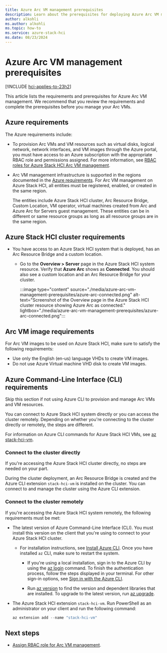 ```yaml
---
title: Azure Arc VM management prerequisites
description: Learn about the prerequisites for deploying Azure Arc VM management.
author: alkohli
ms.author: alkohli
ms.topic: how-to
ms.service: azure-stack-hci
ms.date: 08/23/2024
---
```


# Azure Arc VM management prerequisites

[!INCLUDE [hci-applies-to-23h2](../../hci/includes/hci-applies-to-23h2.md)]

This article lists the requirements and prerequisites for Azure Arc VM management. We recommend that you review the requirements and complete the prerequisites before you manage your Arc VMs. 

## Azure requirements

The Azure requirements include:

- To provision Arc VMs and VM resources such as virtual disks, logical network, network interfaces, and VM images through the Azure portal, you must have access to an Azure subscription with the appropriate RBAC role and permissions assigned. For more information, see [RBAC roles for Azure Stack HCI Arc VM management](./assign-vm-rbac-roles.md#about-builtin-rbac-roles).

- Arc VM management infrastructure is supported in the regions documented in the [Azure requirements](../concepts//system-requirements-23h2.md#azure-requirements). For Arc VM management on Azure Stack HCI, all entities must be registered, enabled, or created in the same region.

  The entities include Azure Stack HCI cluster, Arc Resource Bridge, Custom Location, VM operator, virtual machines created from Arc and Azure Arc for Servers guest management. These entities can be in different or same resource groups as long as all resource groups are in the same region.


## Azure Stack HCI cluster requirements

- You have access to an Azure Stack HCI system that is deployed, has an Arc Resource Bridge and a custom location.

  - Go to the **Overview > Server** page in the Azure Stack HCI system resource. Verify that **Azure Arc** shows as **Connected**. You should also see a custom location and an Arc Resource Bridge for your cluster.
    
       :::image type="content" source="./media/azure-arc-vm-management-prerequisites/azure-arc-connected.png" alt-text="Screenshot of the Overview page in the Azure Stack HCI cluster resource showing Azure Arc as connected." lightbox="./media/azure-arc-vm-management-prerequisites/azure-arc-connected.png":::

## Arc VM image requirements

For Arc VM images to be used on Azure Stack HCI, make sure to satisfy the following requirements:

- Use only the English (en-us) language VHDs to create VM images.
- Do not use Azure Virtual machine VHD disk to create VM images.

## Azure Command-Line Interface (CLI) requirements

Skip this section if not using Azure CLI to provision and manage Arc VMs and VM resources.

You can connect to Azure Stack HCI system directly or you can access the cluster remotely. Depending on whether you're connecting to the cluster directly or remotely, the steps are different.

For information on Azure CLI commands for Azure Stack HCI VMs, see [az stack-hci-vm](/cli/azure/stack-hci-vm).

### Connect to the cluster directly

If you're accessing the Azure Stack HCI cluster directly, no steps are needed on your part.

During the cluster deployment, an Arc Resource Bridge is created and the Azure CLI extension `stack-hci-vm` is installed on the cluster. You can connect to and manage the cluster using the Azure CLI extension.

### Connect to the cluster remotely

If you're accessing the Azure Stack HCI system remotely, the following requirements must be met:
 
- The latest version of Azure Command-Line Interface (CLI). You must install this version on the client that you're using to connect to your Azure Stack HCI cluster.

  - For installation instructions, see [Install Azure CLI](/cli/azure/install-azure-cli-windows). Once you have installed `az` CLI, make sure to restart the system.
  
    - If you're using a local installation, sign in to the Azure CLI by using the [az login](/cli/azure/reference-index#az-login) command. To finish the authentication process, follow the steps displayed in your terminal. For other sign-in options, see [Sign in with the Azure CLI](/cli/azure/authenticate-azure-cli).

    - Run [az version](/cli/azure/reference-index?#az-version) to find the version and dependent libraries that are installed. To upgrade to the latest version, run [az upgrade](/cli/azure/reference-index?#az-upgrade).

- The Azure Stack HCI extension `stack-hci-vm`. Run PowerShell as an administrator on your client and run the following command:

  ```PowerShell
  az extension add --name "stack-hci-vm"
  ```



## Next steps

- [Assign RBAC role for Arc VM management](./assign-vm-rbac-roles.md).
